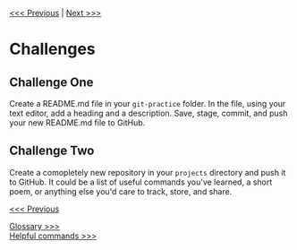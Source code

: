 [<<< Previous](cloning.md) | [Next >>>](gitclone.md)

# Challenges

## Challenge One

Create a README.md file in your `git-practice` folder. In the file, using your text editor, add a heading and a description. Save, stage, commit, and push your new README.md file to GitHub.

## Challenge Two

Create a comopletely new repository in your `projects` directory and push it to GitHub. It could be a list of useful commands you've learned, a short poem, or anything else you'd care to track, store, and share.

[<<< Previous](cloning.md)

[Glossary >>>](glossary.md)  
[Helpful commands >>>](helpfulcommands.md)
